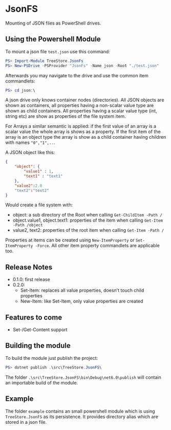 # JsonFS

Mounting of JSON files as PowerShell drives.

## Using the Powershell Module

To mount a json file `test.json` use this command:

```powershell
PS> Import-Module TreeStore.JsonFs
PS> New-PSDrive -PSProvider "JsonFs" -Name json -Root "./test.json"
```

Afterwards you may navigate to the drive and use the common item commandlets:

```powershell
PS> cd json:\
```

A json drive only knows container nodes (directories). All JSON objects are shown as containers, all properties having a non-scalar value type are shown as child containers. All properties having a scalar value type (int, string etc) are show as properties of the file system item.

For Arrays a similar semantic is applied: if the first value of an array is a scalar value the whole array is shows as a property. If the first item of the array is an object type the array is show as a child container having children with names `"0","1",..`.

A JSON object like this:

```json
{
    "object": {
        "value1" : 1,
        "text1" : "text1"
    },
    "value2":2.0
    "text2":"text2"
}
```

Would create a file system with:

- object: a sub directory of the Root when calling `Get-ChildItem -Path /`
- object.value1, object.text1: properties of the item when calling `Get-Item -Path /object`
- value2, text2: properties of the root item when calling `Get-Item -Path /`

Properties at items can be created using `New-ItemProperty` or `Set-ItemProperty -Force`.
All other item property commandlets are applicable too.

## Release Notes

- 0.1.0: first release
- 0.2.0:
  - Set-Item: replaces all value properties, doesn't touch child properties
  - New-Item: like Set-Item, only value properties are created

## Features to come

- Set-/Get-Content support

## Building the module

To build the module just publish the project:

```powershell
PS> dotnet publish .\src\TreeStore.JsonFS\
```

The folder `.\src\TreeStore.JsonFS\bin\Debug\net6.0\publish` will contain an importable build of the module.

## Example

The folder `example` contains an small powershell module which is using `TreeStore.JsonFS` as its persistence. It provides directory alias which are stored in a json file.
